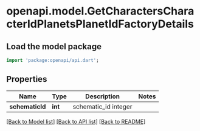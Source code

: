 # openapi.model.GetCharactersCharacterIdPlanetsPlanetIdFactoryDetails

## Load the model package
```dart
import 'package:openapi/api.dart';
```

## Properties
Name | Type | Description | Notes
------------ | ------------- | ------------- | -------------
**schematicId** | **int** | schematic_id integer | 

[[Back to Model list]](../README.md#documentation-for-models) [[Back to API list]](../README.md#documentation-for-api-endpoints) [[Back to README]](../README.md)


